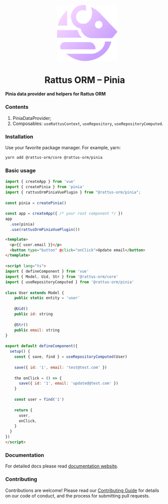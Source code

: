 <p align="center">
  <img style="margin-right: -15px" width="192px" src="https://raw.githubusercontent.com/lyohaplotinka/rattus-orm/main/assets/logo.svg" alt="Rattus ORM">
</p>

<h1 align="center">Rattus ORM – Pinia</h1>

**Pinia data provider and helpers for Rattus ORM**

### Contents
1. PiniaDataProvider;
2. Composables: `useRattusContext`, `useRepository`, `useRepositoryComputed`.

### Installation
Use your favorite package manager. For example, yarn:
```bash
yarn add @rattus-orm/core @rattus-orm/pinia
```
### Basic usage
```typescript title="main.ts"
import { createApp } from 'vue'
import { createPinia } from 'pinia'
import { rattusOrmPiniaVuePlugin } from "@rattus-orm/pinia";

const pinia = createPinia()

const app = createApp({ /* your root component */ })
app
  .use(pinia)
  .use(rattusOrmPiniaVuePlugin())
```

```html title="App.vue"
<template>
  <p>{{ user.email }}</p>
  <button type="button" @click="onClick">Update email</button>
</template>

<script lang="ts">
import { defineComponent } from 'vue'
import { Model, Uid, Str } from '@rattus-orm/core'
import { useRepositoryComputed } from '@rattus-orm/pinia'

class User extends Model {
    public static entity = 'user'
    
    @Uid()
    public id: string
    
    @Str()
    public email: string
}

export default defineComponent({
  setup() {
    const { save, find } = useRepositoryComputed(User)
    
    save({ id: '1', email: 'test@test.com' })
    
    the onClick = () => {
      save({ id: '1', email: 'updated@test.com' })
    }
    
    const user = find('1')
    
    return {
      user,
      onClick,
    }
  }
})
</script>
``` 

### Documentation
For detailed docs please read [documentation website](https://lyohaplotinka.github.io/rattus-orm/docs/category/pinia-integration-vue).

### Contributing
Contributions are welcome! Please read our [Contributing Guide](../../CONTRIBUTING.md) for details on our code of conduct, and the process for submitting pull requests.
